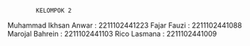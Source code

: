             KELOMPOK 2

Muhammad Ikhsan Anwar   : 2211102441223
Fajar Fauzi             : 2211102441088
Marojal Bahrein         : 2211102441103
Rico Lasmana            : 2211102441009
